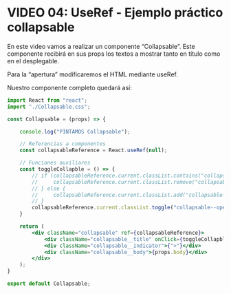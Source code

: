 # VIDEO 04: UseRef - Ejemplo práctico collapsable

En este video vamos a realizar un componente “Collapsable”. Este componente recibirá en sus props los textos a mostrar tanto en título como en el desplegable.

Para la “apertura” modificaremos el HTML mediante useRef.

Nuestro componente completo quedará así:

```jsx
import React from "react";
import "./Collapsable.css";

const Collapsable = (props) => {

    console.log("PINTAMOS Collapsable");

    // Referencias a componentes
    const collapsableReference = React.useRef(null);

    // Funciones auxiliares
    const toggleCollapble = () => {
        // if (collapsableReference.current.classList.contains("collapsable--opened")) {
        //     collapsableReference.current.classList.remove("collapsable--opened");
        // } else {
        //     collapsableReference.current.classList.add("collapsable--opened");
        // }
        collapsableReference.current.classList.toggle("collapsable--opened");
    }

    return (
        <div className="collapsable" ref={collapsableReference}>
            <div className="collapsable__title" onClick={toggleCollapble} >{props.title}</div>
            <div className="collapsable__indicator">{">"}</div>
            <div className="collapsable__body">{props.body}</div>
        </div>
    );
}

export default Collapsable;
```
